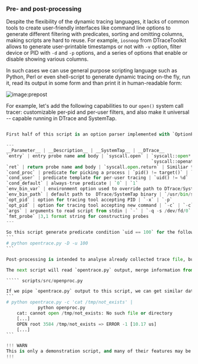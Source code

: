 ### Pre- and post-processing

Despite the flexibility of the dynamic tracing languages, it lacks of common tools to create user-friendly interfaces like command line options to generate different filtering with predicates, sorting and omitting columns, making scripts are hard to reuse. For example, `iosnoop` from DTraceToolkit allows to generate user-printable timestamps or not with `-v` option, filter device or PID with `-d` and `-p` options, and a series of options that enable or disable showing various columns. 

In such cases we can use general purpose scripting language such as Python, Perl or even shell-script to generate dynamic tracing on-the fly, run it, read its output in some form and than print it in human-readable form:

![image:prepost](prepost.png)

For example, let's add the following capabilities to our `open()` system call tracer: customizable per-pid and per-user filters, and also make it universal -- capable running in DTrace and SystemTap.

````` scripts/src/opentrace.py 

First half of this script is an option parser implemented with `OptionParser` Python class and intended to parse command-line arguments, provide help for them and check their correctness -- i.e. mutually-exclusive options, etc. Second half of the script is a `run_tracer()` function that accepts multiple arguments and `if-else` statement that depending on chosen dynamic tracing system, generates parameters for `run_tracer()` as follows:

---
__Parameter__ | __Description__ | __SystemTap__ | __DTrace__
`entry` | entry probe name and body | `syscall.open` | `syscall::open*:entry` or \
                                                       `syscall::openat*:entry` depending on Solaris version
`ret` | return probe name and body | `syscall.open.return` | Similiar to entry probe, but with name `return`
`cond_proc` | predicate for picking a process | `pid() != target()` | `pid == $target`
`cond_user` | predicate template for per-user tracing | `uid() != %d` | `uid == %d`
`cond_default` | always-true predicate | `0` | `1`
`env_bin_var` | environment option used to override path to DTrace/SystemTap binary | `STAP_PATH` | `DTRACE_PATH`
`env_bin_path` | default path to  DTrace/SystemTap binary | `/usr/bin/stap` | `/usr/sbin/dtrace`
`opt_pid` | option for tracing tool accepting PID | `-x` | `-p`
`opt_pid` | option for tracing tool accepting new command | `-c` | `-c`
`args` | arguments to read script from stdin | `-` | `-q -s /dev/fd/0`
`fmt_probe` |3,1 format string for constructing probes
---

So this script generate predicate condition `uid == 100` for the following command-line:
```
# python opentrace.py -D -u 100
```

Post-processing is intended to analyse already collected trace file, but it might be run in parallel with tracing process. However, it allows to defer trace analysis -- i.e. collect maximum data as we can, and then cut out irrelevant data, showing only useful. This can be performed using either Python, Perl, or other scripting languages or even use statical analysis languages like R. Moreover, post-processing allows to reorder or sort tracing output which can also help to avoid data mixing caused by per-process buffers. 

The next script will read `opentrace.py` output, merge information from entry and return probes, and convert user-ids and time intervals to a convenient form. Like in dynamic tracing languages we will use an associative array `states` which is implemented as `dict` type in Python to save data from entry probes and use process ID as a key.

````` scripts/src/openproc.py 

If we pipe `opentrace.py` output to this script, we can get similar data:
```
# python opentrace.py -c 'cat /tmp/not_exists' |
			python openproc.py 
	cat: cannot open /tmp/not_exists: No such file or directory
	[...]
	OPEN root 3584 /tmp/not_exists => ERROR -1 [10.17 us]
	[...]
```

!!! WARN
This is only a demonstration script, and many of their features may be implemented using SystemTap or DTrace. Moreover, they allow to use `system()` calls an external program, for example to parse `/etc/passwd` and get user name. However, it will cost much more, and if this call will introduce more `open()` calls (which it will obviously do), we will get more traced calls and a eternal loop. 
!!!

